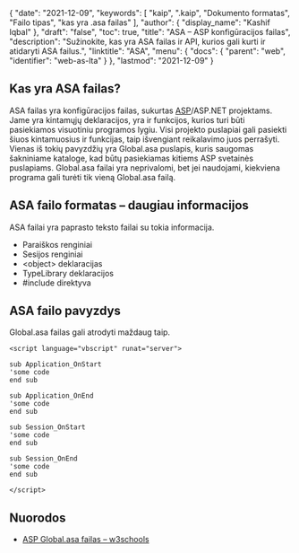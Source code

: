 {
  "date": "2021-12-09",
  "keywords": [
"kaip",
".kaip",
"Dokumento formatas",
"Failo tipas",
"kas yra .asa failas"
],
  "author": {
    "display_name": "Kashif Iqbal"
},
  "draft": "false",
  "toc": true,
  "title": "ASA – ASP konfigūracijos failas",
  "description": "Sužinokite, kas yra ASA failas ir API, kurios gali kurti ir atidaryti ASA failus.",
  "linktitle": "ASA",
  "menu": {
    "docs": {
      "parent": "web",
      "identifier": "web-as-lta"
}
},
  "lastmod": "2021-12-09"
}

## Kas yra ASA failas?

ASA failas yra konfigūracijos failas, sukurtas [ASP](/web/asp/)/ASP.NET projektams. Jame yra kintamųjų deklaracijos, yra ir funkcijos, kurios turi būti pasiekiamos visuotiniu programos lygiu. Visi projekto puslapiai gali pasiekti šiuos kintamuosius ir funkcijas, taip išvengiant reikalavimo juos perrašyti. Vienas iš tokių pavyzdžių yra Global.asa puslapis, kuris saugomas šakniniame kataloge, kad būtų pasiekiamas kitiems ASP svetainės puslapiams. Global.asa failai yra neprivalomi, bet jei naudojami, kiekviena programa gali turėti tik vieną Global.asa failą.

## ASA failo formatas – daugiau informacijos

ASA failai yra paprasto teksto failai su tokia informacija.

 * Paraiškos renginiai
 * Sesijos renginiai
 * \<object> deklaracijas
 * TypeLibrary deklaracijos
 * #include direktyva

## ASA failo pavyzdys

Global.asa failas gali atrodyti maždaug taip.

```
<script language="vbscript" runat="server">

sub Application_OnStart
'some code
end sub

sub Application_OnEnd
'some code
end sub

sub Session_OnStart
'some code
end sub

sub Session_OnEnd
'some code
end sub

</script>
```

## Nuorodos

* [ASP Global.asa failas – w3schools](https://www.w3schools.com/asp/asp_globalasa.asp)


